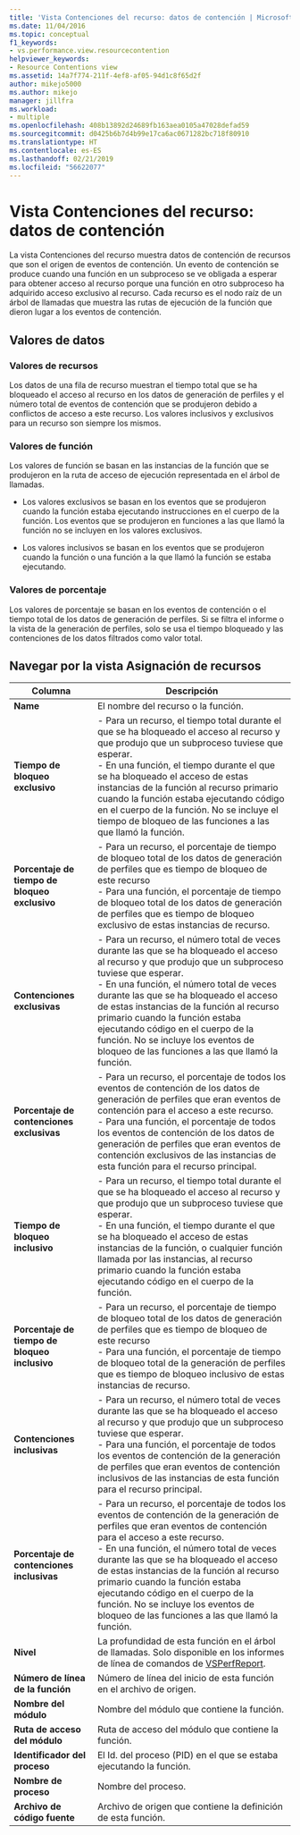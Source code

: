 ```yaml
---
title: 'Vista Contenciones del recurso: datos de contención | Microsoft Docs'
ms.date: 11/04/2016
ms.topic: conceptual
f1_keywords:
- vs.performance.view.resourcecontention
helpviewer_keywords:
- Resource Contentions view
ms.assetid: 14a7f774-211f-4ef8-af05-94d1c8f65d2f
author: mikejo5000
ms.author: mikejo
manager: jillfra
ms.workload:
- multiple
ms.openlocfilehash: 408b13892d24689fb163aea0105a47028defad59
ms.sourcegitcommit: d0425b6b7d4b99e17ca6ac0671282bc718f80910
ms.translationtype: HT
ms.contentlocale: es-ES
ms.lasthandoff: 02/21/2019
ms.locfileid: "56622077"
---
```

# <a name="resource-contentions-view---contention-data"></a>Vista Contenciones del recurso: datos de contención
La vista Contenciones del recurso muestra datos de contención de recursos que son el origen de eventos de contención. Un evento de contención se produce cuando una función en un subproceso se ve obligada a esperar para obtener acceso al recurso porque una función en otro subproceso ha adquirido acceso exclusivo al recurso. Cada recurso es el nodo raíz de un árbol de llamadas que muestra las rutas de ejecución de la función que dieron lugar a los eventos de contención.

## <a name="data-values"></a>Valores de datos

### <a name="resource-values"></a>Valores de recursos
 Los datos de una fila de recurso muestran el tiempo total que se ha bloqueado el acceso al recurso en los datos de generación de perfiles y el número total de eventos de contención que se produjeron debido a conflictos de acceso a este recurso. Los valores inclusivos y exclusivos para un recurso son siempre los mismos.

### <a name="function-values"></a>Valores de función
 Los valores de función se basan en las instancias de la función que se produjeron en la ruta de acceso de ejecución representada en el árbol de llamadas.

-   Los valores exclusivos se basan en los eventos que se produjeron cuando la función estaba ejecutando instrucciones en el cuerpo de la función. Los eventos que se produjeron en funciones a las que llamó la función no se incluyen en los valores exclusivos.

-   Los valores inclusivos se basan en los eventos que se produjeron cuando la función o una función a la que llamó la función se estaba ejecutando.

### <a name="percentage-values"></a>Valores de porcentaje
 Los valores de porcentaje se basan en los eventos de contención o el tiempo total de los datos de generación de perfiles. Si se filtra el informe o la vista de la generación de perfiles, solo se usa el tiempo bloqueado y las contenciones de los datos filtrados como valor total.

## <a name="navigating-the-resource-allocation-view"></a>Navegar por la vista Asignación de recursos

|Columna|Descripción|
|------------|-----------------|
|**Name**|El nombre del recurso o la función.|
|**Tiempo de bloqueo exclusivo**|-   Para un recurso, el tiempo total durante el que se ha bloqueado el acceso al recurso y que produjo que un subproceso tuviese que esperar.<br />-   En una función, el tiempo durante el que se ha bloqueado el acceso de estas instancias de la función al recurso primario cuando la función estaba ejecutando código en el cuerpo de la función. No se incluye el tiempo de bloqueo de las funciones a las que llamó la función.|
|**Porcentaje de tiempo de bloqueo exclusivo**|-   Para un recurso, el porcentaje de tiempo de bloqueo total de los datos de generación de perfiles que es tiempo de bloqueo de este recurso<br />-   Para una función, el porcentaje de tiempo de bloqueo total de los datos de generación de perfiles que es tiempo de bloqueo exclusivo de estas instancias de recurso.|
|**Contenciones exclusivas**|-   Para un recurso, el número total de veces durante las que se ha bloqueado el acceso al recurso y que produjo que un subproceso tuviese que esperar.<br />-   En una función, el número total de veces durante las que se ha bloqueado el acceso de estas instancias de la función al recurso primario cuando la función estaba ejecutando código en el cuerpo de la función. No se incluye los eventos de bloqueo de las funciones a las que llamó la función.|
|**Porcentaje de contenciones exclusivas**|-   Para un recurso, el porcentaje de todos los eventos de contención de los datos de generación de perfiles que eran eventos de contención para el acceso a este recurso.<br />-   Para una función, el porcentaje de todos los eventos de contención de los datos de generación de perfiles que eran eventos de contención exclusivos de las instancias de esta función para el recurso principal.|
|**Tiempo de bloqueo inclusivo**|-   Para un recurso, el tiempo total durante el que se ha bloqueado el acceso al recurso y que produjo que un subproceso tuviese que esperar.<br />-   En una función, el tiempo durante el que se ha bloqueado el acceso de estas instancias de la función, o cualquier función llamada por las instancias, al recurso primario cuando la función estaba ejecutando código en el cuerpo de la función.|
|**Porcentaje de tiempo de bloqueo inclusivo**|-   Para un recurso, el porcentaje de tiempo de bloqueo total de los datos de generación de perfiles que es tiempo de bloqueo de este recurso<br />-   Para una función, el porcentaje de tiempo de bloqueo total de la generación de perfiles que es tiempo de bloqueo inclusivo de estas instancias de recurso.|
|**Contenciones inclusivas**|-   Para un recurso, el número total de veces durante las que se ha bloqueado el acceso al recurso y que produjo que un subproceso tuviese que esperar.<br />-   Para una función, el porcentaje de todos los eventos de contención de la generación de perfiles que eran eventos de contención inclusivos de las instancias de esta función para el recurso principal.|
|**Porcentaje de contenciones inclusivas**|-   Para un recurso, el porcentaje de todos los eventos de contención de la generación de perfiles que eran eventos de contención para el acceso a este recurso.<br />-   En una función, el número total de veces durante las que se ha bloqueado el acceso de estas instancias de la función al recurso primario cuando la función estaba ejecutando código en el cuerpo de la función. No se incluye los eventos de bloqueo de las funciones a las que llamó la función.|
|**Nivel**|La profundidad de esta función en el árbol de llamadas. Solo disponible en los informes de línea de comandos de [VSPerfReport](../profiling/vsperfreport.md).|
|**Número de línea de la función**|Número de línea del inicio de esta función en el archivo de origen.|
|**Nombre del módulo**|Nombre del módulo que contiene la función.|
|**Ruta de acceso del módulo**|Ruta de acceso del módulo que contiene la función.|
|**Identificador del proceso**|El Id. del proceso (PID) en el que se estaba ejecutando la función.|
|**Nombre de proceso**|Nombre del proceso.|
|**Archivo de código fuente**|Archivo de origen que contiene la definición de esta función.|